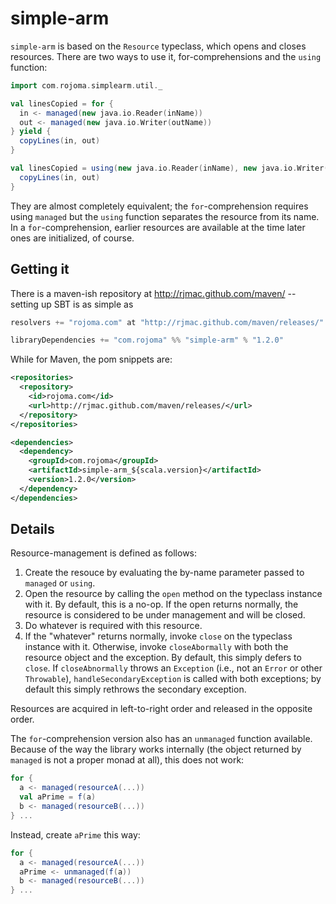 # simple-arm

`simple-arm` is based on the `Resource` typeclass, which opens and
closes resources.  There are two ways to use it, for-comprehensions
and the `using` function:

```scala
import com.rojoma.simplearm.util._

val linesCopied = for {
  in <- managed(new java.io.Reader(inName))
  out <- managed(new java.io.Writer(outName))
} yield {
  copyLines(in, out)
}

val linesCopied = using(new java.io.Reader(inName), new java.io.Writer(outName)) { (in, out) =>
  copyLines(in, out)
}
```

They are almost completely equivalent; the `for`-comprehension
requires using `managed` but the `using` function separates the
resource from its name.  In a `for`-comprehension, earlier resources
are available at the time later ones are initialized, of course.

## Getting it

There is a maven-ish repository at http://rjmac.github.com/maven/ --
setting up SBT is as simple as

```scala
resolvers += "rojoma.com" at "http://rjmac.github.com/maven/releases/"

libraryDependencies += "com.rojoma" %% "simple-arm" % "1.2.0"
```

While for Maven, the pom snippets are:

```xml
<repositories>
  <repository>
    <id>rojoma.com</id>
    <url>http://rjmac.github.com/maven/releases/</url>
  </repository>
</repositories>

<dependencies>
  <dependency>
    <groupId>com.rojoma</groupId>
    <artifactId>simple-arm_${scala.version}</artifactId>
    <version>1.2.0</version>
  </dependency>
</dependencies>
```

## Details

Resource-management is defined as follows:

1. Create the resouce by evaluating the by-name parameter passed to `managed` or `using`.
2. Open the resource by calling the `open` method on the typeclass instance with it.
   By default, this is a no-op.  If the open returns normally, the
   resource is considered to be under management and will be closed.
3. Do whatever is required with this resource.
4. If the "whatever" returns normally, invoke `close` on the typeclass
   instance with it.  Otherwise, invoke `closeAbormally` with both the
   resource object and the exception.  By default, this simply defers
   to `close`.  If `closeAbnormally` throws an `Exception` (i.e., not
   an `Error` or other `Throwable`), `handleSecondaryException` is
   called with both exceptions; by default this simply rethrows the
   secondary exception.

Resources are acquired in left-to-right order and released in the
opposite order.

The `for`-comprehension version also has an `unmanaged` function
available.  Because of the way the library works internally (the
object returned by `managed` is not a proper monad at all), this does
not work:

```scala
for {
  a <- managed(resourceA(...))
  val aPrime = f(a)
  b <- managed(resourceB(...))
} ...
```

Instead, create `aPrime` this way:

```scala
for {
  a <- managed(resourceA(...))
  aPrime <- unmanaged(f(a))
  b <- managed(resourceB(...))
} ...
```
